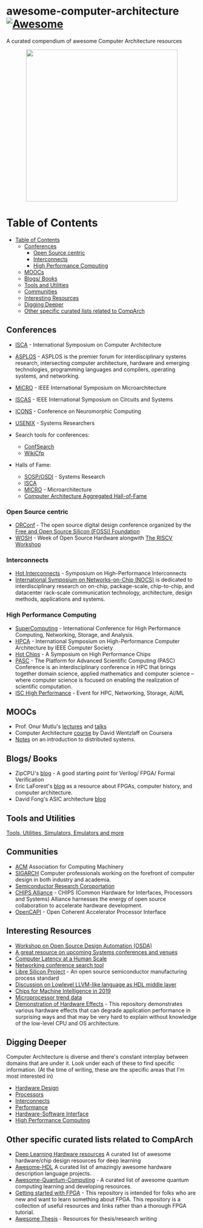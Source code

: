 # awesome-computer-architecture [![Awesome](https://awesome.re/badge-flat2.svg)](https://awesome.re)

A curated compendium of awesome Computer Architecture resources

<p align="center">
  <img width="400" height="400" src="https://d1rkab7tlqy5f1.cloudfront.net/TUDelft/Onderwijs/Opleidingen/Master/MSc_Computer_Engineering/PastedGraphic-2.jpg">
</p>

Table of Contents
=================

- [Table of Contents](#table-of-contents)
  - [Conferences](#conferences)
    - [Open Source centric](#open-source-centric)
    - [Interconnects](#interconnects)
    - [High Performance Computing](#high-performance-computing)
  - [MOOCs](#moocs)
  - [Blogs/ Books](#blogs-books)
  - [Tools and Utilities](#tools-and-utilities)
  - [Communities](#communities)
  - [Interesting Resources](#interesting-resources)
  - [Digging Deeper](#digging-deeper)
  - [Other specific curated lists related to CompArch](#other-specific-curated-lists-related-to-comparch)

## Conferences

- [ISCA](https://iscaconf.org/) - International Symposium on Computer Architecture
- [ASPLOS](https://asplos-conference.org/) - ASPLOS is the premier forum for interdisciplinary systems research, intersecting computer architecture, hardware and emerging technologies, programming languages and compilers, operating systems, and networking.
- [MICRO](https://www.microarch.org/) - IEEE International Symposium on Microarchitecture
- [ISCAS](https://iscas2020.org/) - IEEE International Symposium on Circuits and Systems
- [ICONS](https://ornlcda.github.io/icons2019/) - Conference on Neuromorphic Computing
- [USENIX](https://www.usenix.org/conferences) - Systems Researchers

- Search tools for conferences:
  - [ConfSearch](http://confsearch.ethz.ch/confsearch/)
  - [WikiCfp](http://www.wikicfp.com/cfp/)

- Halls of Fame:
  - [SOSP/OSDI](https://www.cs.utexas.edu/~vijay/hall.html) - Systems Research
  - [ISCA](http://pages.cs.wisc.edu/~arch/www/iscabibhall.html)
  - [MICRO](http://newsletter.sigmicro.org/micro-hof.txt/view) - Microarchitecture
  - [Computer Architecture Aggregated Hall-of-Fame](http://moin.ece.gatech.edu/cathof.html)

### Open Source centric

- [ORConf](https://orconf.org/) - The open source digital design conference organized by the [Free and Open Source Silicon (FOSSi) Foundation](https://fossi-foundation.org/)
- [WOSH](https://fossi-foundation.org/wosh/) - Week of Open Source Hardware alongwith [The RISCV Workshop](https://tmt.knect365.com/risc-v-workshop-zurich/)

### Interconnects

- [Hot Interconnects](http://www.hoti.org/) - Symposium on High-Performance Interconnects
- [International Symposium on Networks-on-Chip (NOCS)](https://www.engr.colostate.edu/nocs2019/) is dedicated to interdisciplinary research on on-chip, package-scale, chip-to-chip, and datacenter rack-scale communication technology, architecture, design methods, applications and systems.

### High Performance Computing

- [SuperComputing](https://sc19.supercomputing.org/) -  International Conference for High Performance Computing, Networking, Storage, and Analysis.
- [HPCA](https://www.computer.org/conferences/cfp/HPCA2020) - International Symposium on High-Performance Computer Architecture by IEEE Computer Society
- [Hot Chips](https://www.hotchips.org/) - A Symposium on High Performance Chips
- [PASC](https://pasc-conference.org/) - The Platform for Advanced Scientific Computing (PASC) Conference is an interdisciplinary conference in HPC that brings together domain science, applied mathematics and computer science – where computer science is focused on enabling the realization of scientific computation.
- [ISC High Performance](https://www.isc-hpc.com/) - Event for HPC, Networking, Storage, AI/ML

## MOOCs

- Prof. Onur Mutlu's [lectures](https://www.youtube.com/channel/UCIwQ8uOeRFgOEvBLYc3kc3g/playlists) and [talks](https://people.inf.ethz.ch/omutlu/talks.htm)
- Computer Architecture [course](https://www.coursera.org/learn/comparch) by David Wentzlaff on Coursera
- [Notes](https://github.com/aphyr/distsys-class) on an introduction to distributed systems.

## Blogs/ Books

- ZipCPU's [blog](http://zipcpu.com/) - A good starting point for Verilog/ FPGA/ Formal Verification
- Eric LaForest's [blog](http://fpgacpu.ca/) as a resource about FPGAs, computer history, and computer architecture.
- David Fong's ASIC architecture [blog](https://daffy1108.wordpress.com/)

## Tools and Utilities

[Tools, Utilities, Simulators, Emulators and more](./more/tools_and_utils.md)

## Communities

- [ACM](https://www.acm.org/) Association for Computing Machinery
- [SIGARCH](https://www.sigarch.org/) Computer professionals working on the forefront of computer design in both industry and academia.
- [Semiconductor Research Coroportation](https://www.src.org/)
- [CHIPS Alliance](https://chipsalliance.org/) - CHIPS (Common Hardware for Interfaces, Processors and Systems) Alliance harnesses the energy of open source collaboration to accelerate hardware development.
- [OpenCAPI](https://opencapi.org/) - Open Coherent Accelerator Processor Interface

## Interesting Resources

- [Workshop on Open Source Design Automation (OSDA)](https://osda.gitlab.io/)
- [A great resource on upcoming Systems conferences and venues](http://www.cs.technion.ac.il/~dan/index_sysvenues_deadline.html)
- [Computer Latency at a Human Scale](https://www.prowesscorp.com/computer-latency-at-a-human-scale/)
- [Networking conference search tool](http://confsearch.ethz.ch/confsearch/faces/pages/staticresults.jsp?query=usenix%20asplos%20ewsn%20hotnets%20hotos%20ipsn%20isca%20micro%20mobicom%20mobihoc%20mobisys%20nsdi%20osdi%20sensys%20sigcomm%20sosp%20uist&sortMode=1&graphicView=1)
- [Libre Silicon Project](https://libresilicon.com/) - An open source semiconductor manufacturing process standard
- [Discussion on Lowlevel LLVM-like language as HDL middle layer](https://github.com/SymbiFlow/ideas/issues/19)
- [Chips for Machine Intelligence in 2019](https://www.jameswhanlon.com/new-chips-for-machine-intelligence.html)
- [Microprocessor trend data](https://github.com/karlrupp/microprocessor-trend-data)
- [Demonstration of Hardware Effects](https://github.com/Kobzol/hardware-effects) - This repository demonstrates various hardware effects that can degrade application performance in surprising ways and that may be very hard to explain without knowledge of the low-level CPU and OS architecture.

## Digging Deeper

Computer Architecture is diverse and there's constant interplay between domains that are under it. Look under each of these to find specific information. (At the time of writing, these are the specific areas that I'm most interested in)

- [Hardware Design](./more/hardware_design.md)
- [Processors](./more/processors.md)
- [Interconnects](./more/interconnects.md)
- [Performance](./more/performance.md)
- [Hardware-Software Interface](./more/hw_sw.md)
- [High Performance Computing](./more/hpc.md)

## Other specific curated lists related to CompArch

- [Deep Learning Hardware resources](https://github.com/RaviVijay/awesome-dl-hw-resources) A curated list of awesome hardware/chip design resources for deep learning
- [Awesome-HDL](https://github.com/drom/awesome-hdl) A curated list of amazingly awesome hardware description language projects.
- [Awesome-Quantum-Computing](https://github.com/desireevl/awesome-quantum-computing) - A curated list of awesome quantum computing learning and developing resources.
- [Getting started with FPGA](https://github.com/lastweek/FPGA) - This repository is intended for folks who are new and want to learn something about FPGA. This repository is a collection of useful resources and links rather than a thorough FPGA tutorial.
- [Awesome Thesis](https://github.com/ocean1/awesome-thesis) - Resources for thesis/research writing
